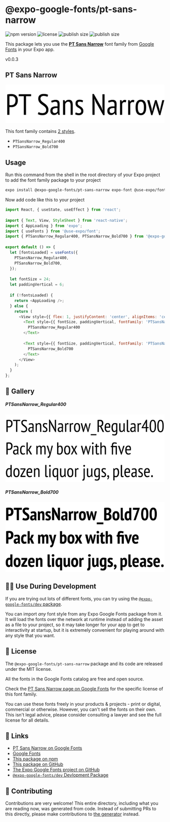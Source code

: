 # @expo-google-fonts/pt-sans-narrow

![npm version](https://flat.badgen.net/npm/v/@expo-google-fonts/pt-sans-narrow)
![license](https://flat.badgen.net/github/license/expo/google-fonts)
![publish size](https://flat.badgen.net/packagephobia/install/@expo-google-fonts/pt-sans-narrow)
![publish size](https://flat.badgen.net/packagephobia/publish/@expo-google-fonts/pt-sans-narrow)

This package lets you use the [**PT Sans Narrow**](https://fonts.google.com/specimen/PT+Sans+Narrow) font family from [Google Fonts](https://fonts.google.com/) in your Expo app.

v0.0.3

## PT Sans Narrow

![PT Sans Narrow](./font-family.png)

This font family contains [2 styles](#-gallery).

- `PTSansNarrow_Regular400`
- `PTSansNarrow_Bold700`

## Usage

Run this command from the shell in the root directory of your Expo project to add the font family package to your project
```sh
expo install @expo-google-fonts/pt-sans-narrow expo-font @use-expo/font
```

Now add code like this to your project
```js
import React, { useState, useEffect } from 'react';

import { Text, View, StyleSheet } from 'react-native';
import { AppLoading } from 'expo';
import { useFonts } from '@use-expo/font';
import { PTSansNarrow_Regular400, PTSansNarrow_Bold700 } from '@expo-google-fonts/pt-sans-narrow';

export default () => {
  let [fontsLoaded] = useFonts({
    PTSansNarrow_Regular400,
    PTSansNarrow_Bold700,
  });

  let fontSize = 24;
  let paddingVertical = 6;

  if (!fontsLoaded) {
    return <AppLoading />;
  } else {
    return (
      <View style={{ flex: 1, justifyContent: 'center', alignItems: 'center' }}>
        <Text style={{ fontSize, paddingVertical, fontFamily: 'PTSansNarrow_Regular400' }}>
          PTSansNarrow_Regular400
        </Text>

        <Text style={{ fontSize, paddingVertical, fontFamily: 'PTSansNarrow_Bold700' }}>
          PTSansNarrow_Bold700
        </Text>
      </View>
    );
  }
};

```

## 🔡 Gallery

##### PTSansNarrow_Regular400
![PTSansNarrow_Regular400](./9d184233e6f48f81c6e510a1067d4f632052f899bf2f2bef4a69ab709bfe45a5.ttf.png)

##### PTSansNarrow_Bold700
![PTSansNarrow_Bold700](./a16a62299cf1143c59a4ec676c956c6831a90698fd830de4c85632a83c56d52c.ttf.png)


## 👩‍💻 Use During Development

If you are trying out lots of different fonts, you can try using the [`@expo-google-fonts/dev` package](https://github.com/expo/google-fonts/tree/master/font-packages/dev#readme).

You can import *any* font style from any Expo Google Fonts package from it. It will load the fonts
over the network at runtime instead of adding the asset as a file to your project, so it may take longer
for your app to get to interactivity at startup, but it is extremely convenient
for playing around with any style that you want.

## 📖 License

The `@expo-google-fonts/pt-sans-narrow` package and its code are released under the MIT license.

All the fonts in the Google Fonts catalog are free and open source.

Check the [PT Sans Narrow page on Google Fonts](https://fonts.google.com/specimen/PT+Sans+Narrow) for the specific license of this font family.

You can use these fonts freely in your products & projects - print or digital, commercial or otherwise. However, you can't sell the fonts on their own. This isn't legal advice, please consider consulting a lawyer and see the full license for all details.

## 🔗 Links

- [PT Sans Narrow on Google Fonts](https://fonts.google.com/specimen/PT+Sans+Narrow)
- [Google Fonts](https://fonts.google.com/)
- [This package on npm](https://www.npmjs.com/package/@expo-google-fonts/pt-sans-narrow)
- [This package on GitHub](https://github.com/expo/google-fonts/tree/master/font-packages/pt-sans-narrow)
- [The Expo Google Fonts project on GitHub](https://github.com/expo/google-fonts)
- [`@expo-google-fonts/dev` Devlopment Package](https://github.com/expo/google-fonts/tree/master/font-packages/dev)


## 🤝 Contributing

Contributions are very welcome! This entire directory, including what you are reading now, was generated from code. Instead of submitting PRs to this directly, please make contributions to [the generator](https://github.com/expo/google-fonts/tree/master/packages/generator) instead.
